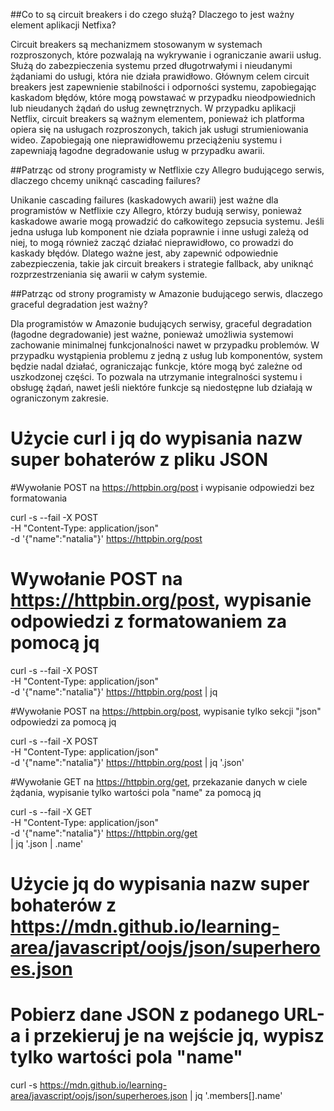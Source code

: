  
##Co to są circuit breakers i do czego służą? Dlaczego to jest ważny element aplikacji Netfixa? 
 
Circuit breakers są mechanizmem stosowanym w systemach rozproszonych, które pozwalają na wykrywanie i ograniczanie awarii usług. Służą do zabezpieczenia systemu przed długotrwałymi i nieudanymi żądaniami do usługi, która nie działa prawidłowo. Głównym celem circuit breakers jest zapewnienie stabilności i odporności systemu, zapobiegając kaskadom błędów, które mogą powstawać w przypadku nieodpowiednich lub nieudanych żądań do usług zewnętrznych. W przypadku aplikacji Netflix, circuit breakers są ważnym elementem, ponieważ ich platforma opiera się na usługach rozproszonych, takich jak usługi strumieniowania wideo. Zapobiegają one nieprawidłowemu przeciążeniu systemu i zapewniają łagodne degradowanie usług w przypadku awarii. 

##Patrząc od strony programisty w Netflixie czy Allegro budującego serwis, dlaczego chcemy uniknąć cascading failures? 

Unikanie cascading failures (kaskadowych awarii) jest ważne dla programistów w Netflixie czy Allegro, którzy budują serwisy, ponieważ kaskadowe awarie mogą prowadzić do całkowitego zepsucia systemu. Jeśli jedna usługa lub komponent nie działa poprawnie i inne usługi zależą od niej, to mogą również zacząć działać nieprawidłowo, co prowadzi do kaskady błędów. Dlatego ważne jest, aby zapewnić odpowiednie zabezpieczenia, takie jak circuit breakers i strategie fallback, aby uniknąć rozprzestrzeniania się awarii w całym systemie.  

##Patrząc od strony programisty w Amazonie budującego serwis, dlaczego graceful degradation jest ważny? 

Dla programistów w Amazonie budujących serwisy, graceful degradation (łagodne degradowanie) jest ważne, ponieważ umożliwia systemowi zachowanie minimalnej funkcjonalności nawet w przypadku problemów. W przypadku wystąpienia problemu z jedną z usług lub komponentów, system będzie nadal działać, ograniczając funkcje, które mogą być zależne od uszkodzonej części. To pozwala na utrzymanie integralności systemu i obsługę żądań, nawet jeśli niektóre funkcje są niedostępne lub działają w ograniczonym zakresie. 


# Użycie curl i jq do wypisania nazw super bohaterów z pliku JSON


#Wywołanie POST na https://httpbin.org/post i wypisanie odpowiedzi bez formatowania

curl -s --fail -X POST \
     -H "Content-Type: application/json" \
     -d '{"name":"natalia"}' https://httpbin.org/post

# Wywołanie POST na https://httpbin.org/post, wypisanie odpowiedzi z formatowaniem za pomocą jq

curl -s --fail -X POST \
     -H "Content-Type: application/json" \
     -d '{"name":"natalia"}' https://httpbin.org/post | jq

#Wywołanie POST na https://httpbin.org/post, wypisanie tylko sekcji "json" odpowiedzi za pomocą jq

curl -s --fail -X POST \
     -H "Content-Type: application/json" \
     -d '{"name":"natalia"}' https://httpbin.org/post | jq '.json'

#Wywołanie GET na https://httpbin.org/get, przekazanie danych w ciele żądania, wypisanie tylko wartości pola "name" za pomocą jq

curl -s --fail -X GET \
    -H "Content-Type: application/json" \
    -d '{"name":"natalia"}' https://httpbin.org/get \
    | jq '.json | .name'

# Użycie jq do wypisania nazw super bohaterów z https://mdn.github.io/learning-area/javascript/oojs/json/superheroes.json

# Pobierz dane JSON z podanego URL-a i przekieruj je na wejście jq, wypisz tylko wartości pola "name"

curl -s https://mdn.github.io/learning-area/javascript/oojs/json/superheroes.json | jq '.members[].name'

